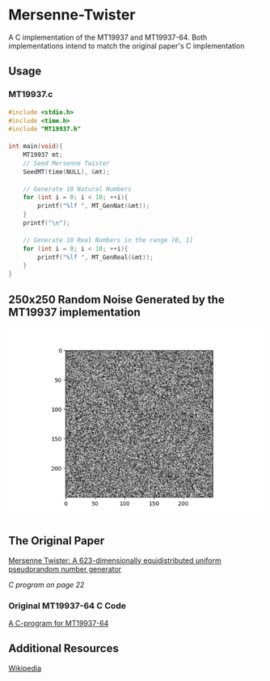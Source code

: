 # Mersenne-Twister
A C implementation of the MT19937 and MT19937-64. Both implementations intend to match the original paper's C implementation

## Usage

### MT19937.c
```c
#include <stdio.h>
#include <time.h>
#include "MT19937.h"

int main(void){
    MT19937 mt;
    // Seed Mersenne Twister
    SeedMT(time(NULL), &mt);

    // Generate 10 Natural Numbers
    for (int i = 0; i < 10; ++i){
        printf("%lf ", MT_GenNat(&mt));
    }
    printf("\n");

    // Generate 10 Real Numbers in the range [0, 1]
    for (int i = 0; i < 10; ++i){
        printf("%lf ", MT_GenReal(&mt));
    }
}
```

## 250x250 Random Noise Generated by the MT19937 implementation
![](./img/RandomNoise.png)

## The Original Paper
[Mersenne Twister: A 623-dimensionally equidistributed uniform pseudorandom number generator](http://www.math.sci.hiroshima-u.ac.jp/m-mat/MT/ARTICLES/mt.pdf)

*C program on page 22*

### Original MT19937-64 C Code 
[A C-program for MT19937-64](http://www.math.sci.hiroshima-u.ac.jp/m-mat/MT/VERSIONS/C-LANG/mt19937-64.c)

## Additional Resources
[Wikipedia](https://en.wikipedia.org/wiki/Mersenne_Twister)
